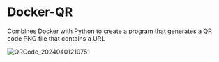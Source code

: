 # Docker-QR
Combines Docker with Python to create a program that generates a QR code PNG file that contains a URL

![QRCode_20240401210751](https://github.com/OseBeast/Docker-QR/assets/95511424/ac507a5c-0ce6-4546-8a9c-7ac41e73aeb3)
